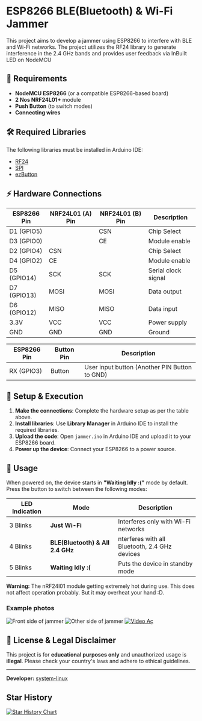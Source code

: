 # ESP8266 BLE(Bluetooth) & Wi-Fi Jammer

This project aims to develop a jammer using ESP8266 to interfere with BLE and Wi-Fi networks. The project utilizes the RF24 library to generate interference in the 2.4 GHz bands and provides user feedback via InBuilt LED on NodeMCU
## 📌 Requirements

- **NodeMCU ESP8266** (or a compatible ESP8266-based board)
- **2 Nos NRF24L01+** module 
- **Push Button** (to switch modes)
- **Connecting wires**

## 🛠 Required Libraries

The following libraries must be installed in Arduino IDE:

- [RF24](https://github.com/nRF24/RF24)
- [SPI](https://github.com/espressif/arduino-esp32/tree/master/libraries%2FSPI)
- [ezButton](https://github.com/ArduinoGetStarted/button)
## ⚡ Hardware Connections

| ESP8266 Pin | NRF24L01 (A) Pin | NRF24L01 (B) Pin | Description |
|------------|-------------------|------------------|-------------|
| D1 (GPIO5) |               | CSN           | Chip Select |
| D3 (GPIO0) |               | CE            | Module enable |
| D2 (GPIO4) | CSN           |               | Chip Select |
| D4 (GPIO2) | CE            |                | Module enable |
| D5 (GPIO14)| SCK           |  SCK          | Serial clock signal |
| D7 (GPIO13)| MOSI          | MOSI          | Data output |
| D6 (GPIO12)| MISO          | MISO          | Data input |
| 3.3V       | VCC           | VCC           | Power supply |
| GND        | GND           | GND           | Ground |



| ESP8266 Pin | Button Pin | Description |
|------------|---------|-------------|
| RX (GPIO3) | Button  | User input button (Another PIN Button to GND) |

## 🚀 Setup & Execution

1. **Make the connections**: Complete the hardware setup as per the table above.
2. **Install libraries**: Use **Library Manager** in Arduino IDE to install the required libraries.
3. **Upload the code**: Open `jammer.ino` in Arduino IDE and upload it to your ESP8266 board.
4. **Power up the device**: Connect your ESP8266 to a power source. 

## 📡 Usage

When powered on, the device starts in **"Waiting Idly :("** mode by default.
Press the button to switch between the following modes:

|LED Indication|Mode|Description|
|--------------|----|-----------|
|3 Blinks | **Just Wi-Fi** | Interferes only with Wi-Fi networks |
|4 Blinks | **BLE(Bluetooth) & All 2.4 GHz** | nterferes with all Bluetooth, 2.4 GHz devices |
|5 Blinks | **Waiting Idly :(** | Puts the device in standby mode |


**Warning:** The nRF24l01 module getting extremely hot during use. This does not affect operation probably. But it may overheat your hand :D.

### Example photos
![Front side of jammer](https://github.com/system-linux/FazJammer/blob/main/photos/1.jpg?raw=true)
![Other side of jammer](https://github.com/system-linux/FazJammer/blob/f7895b19fa5819ae011fccfad6261fd778de5186/photos/2.jpg?raw=true)
[![Video Aç](https://img.youtube.com/vi/4Mi9WWJwfMw/0.jpg)](https://www.youtube.com/watch?v=4Mi9WWJwfMw)
## 📜 License & Legal Disclaimer

This project is for **educational purposes only** and unauthorized usage is **illegal**. Please check your country's laws and adhere to ethical guidelines.

---

**Developer:** [system-linux](https://github.com/system-linux)

## Star History
[![Star History Chart](https://api.star-history.com/svg?repos=system-linux/FazJammer&type=Date)](https://www.star-history.com/#system-linux/FazJammer&Date)
